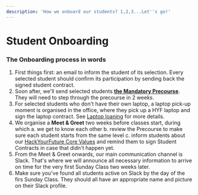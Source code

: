 ```yaml
---
description: 'How we onboard our students? 1,2,3...Let''s go!'
---
```


# Student Onboarding

### The Onboarding process in words

1. First things first: an email to inform the student of its selection. Every selected student should confirm its participation by sending back the signed student contract. 
2. Soon after, we'll send selected students [**the Mandatory Precourse**](https://home.hackyourfuture.be/curriculum/precourse).  They will need to step through the precourse in 2 weeks. 
3. For selected students who don't have their own laptop, a laptop pick-up moment is organised in the office, where they pick up a HYF laptop and sign the laptop contract. See [Laptop loaning](https://app.gitbook.com/@hyfbe/s/operations/~/drafts/-MfSeVM7Yj_Qh5DZC5gT/processes/laptop-loaning) for more details. 
4. We organise a **Meet & Greet** two weeks before classes start, during which a. we get to know each other b. review the Precourse to make sure each student starts from the same level c. inform students about our [HackYourFuture Core Values](https://home.hackyourfuture.be/core-values) and remind them to sign Student Contracts in case that didn't happen yet. 
5. From the Meet & Greet onwards, our main communication channel is Slack. That's where we will announce all necessary information to arrive on time for the very first Sunday Class two weeks later.
6. Make sure you've found all students active on Slack by the day of the firs Sunday Class. They should all have an appropriate name and picture on their Slack profile.

